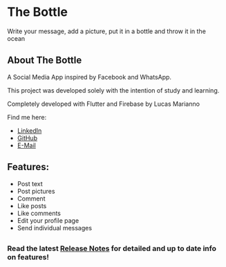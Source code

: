 # The Bottle

Write your message, add a picture, put it in a bottle and throw it in the ocean

## About The Bottle

A Social Media App inspired by Facebook and WhatsApp.

This project was developed solely with the intention of study and learning.

Completely developed with Flutter and Firebase by Lucas Marianno

Find me here:

- [LinkedIn](https://www.linkedin.com/in/lucas-marianno94/)
- [GitHub](https://github.com/lucas-marianno)
- [E-Mail](lucas.marianno94@gmail.com)


## Features:

- Post text
- Post pictures
- Comment
- Like posts
- Like comments
- Edit your profile page
- Send individual messages
##
### Read the latest [Release Notes](https://github.com/lucas-marianno/The-Bottle/releases) for detailed and up to date info on features!
##
